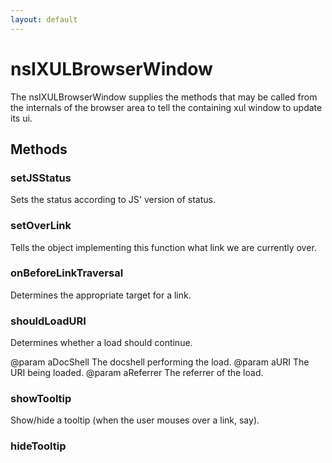 ```yaml
---
layout: default
---
```


# nsIXULBrowserWindow #

The nsIXULBrowserWindow supplies the methods that may be called from the
internals of the browser area to tell the containing xul window to update
its ui. 


## Methods ##

### setJSStatus ###

Sets the status according to JS' version of status.


### setOverLink ###

Tells the object implementing this function what link we are currently
over.


### onBeforeLinkTraversal ###

Determines the appropriate target for a link.


### shouldLoadURI ###

Determines whether a load should continue.

@param aDocShell
       The docshell performing the load.
@param aURI
       The URI being loaded.
@param aReferrer
       The referrer of the load.


### showTooltip ###

Show/hide a tooltip (when the user mouses over a link, say).


### hideTooltip ###
